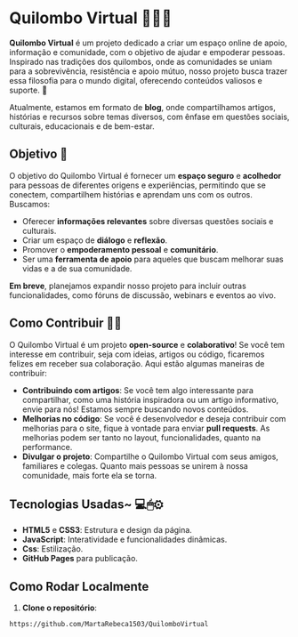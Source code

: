 # Quilombo Virtual 💜🏹🚀

**Quilombo Virtual** é um projeto dedicado a criar um espaço online de apoio, informação e comunidade, com o objetivo de ajudar e empoderar pessoas. Inspirado nas tradições dos quilombos, onde as comunidades se uniam para a sobrevivência, resistência e apoio mútuo, nosso projeto busca trazer essa filosofia para o mundo digital, oferecendo conteúdos valiosos e suporte. 🌟

Atualmente, estamos em formato de **blog**, onde compartilhamos artigos, histórias e recursos sobre temas diversos, com ênfase em questões sociais, culturais, educacionais e de bem-estar.

## Objetivo 🎯

O objetivo do Quilombo Virtual é fornecer um **espaço seguro** e **acolhedor** para pessoas de diferentes origens e experiências, permitindo que se conectem, compartilhem histórias e aprendam uns com os outros. Buscamos:
- Oferecer **informações relevantes** sobre diversas questões sociais e culturais.
- Criar um espaço de **diálogo** e **reflexão**.
- Promover o **empoderamento pessoal** e **comunitário**.
- Ser uma **ferramenta de apoio** para aqueles que buscam melhorar suas vidas e a de sua comunidade.


**Em breve**, planejamos expandir nosso projeto para incluir outras funcionalidades, como fóruns de discussão, webinars e eventos ao vivo.

## Como Contribuir 🤝🧤

O Quilombo Virtual é um projeto **open-source** e **colaborativo**! Se você tem interesse em contribuir, seja com ideias, artigos ou código, ficaremos felizes em receber sua colaboração. Aqui estão algumas maneiras de contribuir:

- **Contribuindo com artigos**: Se você tem algo interessante para compartilhar, como uma história inspiradora ou um artigo informativo, envie para nós! Estamos sempre buscando novos conteúdos.
- **Melhorias no código**: Se você é desenvolvedor e deseja contribuir com melhorias para o site, fique à vontade para enviar **pull requests**. As melhorias podem ser tanto no layout, funcionalidades, quanto na performance.
- **Divulgar o projeto**: Compartilhe o Quilombo Virtual com seus amigos, familiares e colegas. Quanto mais pessoas se unirem à nossa comunidade, mais forte ela se torna.

## Tecnologias Usadas~ 💻🖱⚙

- **HTML5** e **CSS3**: Estrutura e design da página.
- **JavaScript**: Interatividade e funcionalidades dinâmicas.
- **Css**: Estilização.
- **GitHub Pages** para publicação.



## Como Rodar Localmente

1. **Clone o repositório**:

```bash
https://github.com/MartaRebeca1503/QuilomboVirtual
